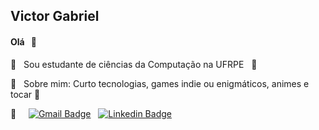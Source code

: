 <!--- <img width="auto" src="https://github.com/VictorG-028/VictorG-028/blob/master/Animação-Rainbow.gif"> -->

## Victor Gabriel
<!--- comentário -->
#### Olá &nbsp; 👋

<!--- Emojis: https://github.com/ikatyang/emoji-cheat-sheet/blob/master/README.md -->

🌱 &nbsp; Sou estudante de ciências da Computação na UFRPE &nbsp; :book: <br/>
<!-- :books: &nbsp; Atualmente estudando e praticando POO com JS e Python <br/> -->
💬 &nbsp; Sobre mim: Curto tecnologias, games indie ou enigmáticos, animes e tocar 🎹 <br/>
<!--- 🎯 &nbsp; Foco atual: -->


:email: 
&nbsp; &nbsp; 
[![Gmail Badge](https://img.shields.io/badge/-victor6g0@gmail.com-c14438?style=flat-square&logo=Gmail&logoColor=white&link=mailto:victor6g0@gmail.com)](mailto:victor6g0@gmail.com) 
&nbsp; 
[![Linkedin Badge](https://img.shields.io/badge/-VictorGabriel-blue?style=flat-square&logo=Linkedin&logoColor=white&link=https://www.linkedin.com/in/victor-gabriel-30ab8b1ab/)](https://www.linkedin.com/in/victor-gabriel-30ab8b1ab/) 


